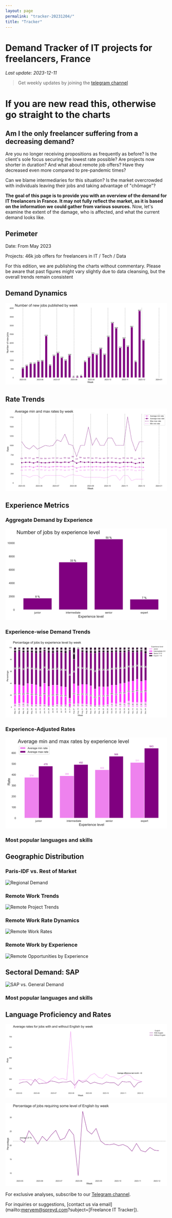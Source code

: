 ```yaml
---
layout: page
permalink: "tracker-20231204/"
title: "Tracker"
---
```

# Demand Tracker of IT projects for freelancers, France

*Last update: 2023-12-11*

> Get weekly updates by joining the [telegram
> channel](https://t.me/+3y9PJaF335UxYTg0)

# If you are new read this, otherwise go straight to the charts

## Am I the only freelancer suffering from a decreasing demand?

Are you no longer receiving propositions as frequently as before?
Is the client's sole focus securing the lowest rate possible?
Are projects now shorter in duration?
And what about remote job offers? Have they decreased even more compared to pre-pandemic times?

Can we blame intermediaries for this situation?
Is the market overcrowded with individuals leaving their jobs and taking advantage of "chômage"?

**The goal of this page is to provide you with an overview of the demand for IT freelancers in France. It may not fully reflect the market, as it is based on the information we could gather from various sources.**
Now, let's examine the extent of the damage, who is affected, and what the current demand looks like.

## Perimeter

Date: From May 2023

Projects: 46k job offers for freelancers in IT / Tech / Data

For this edition, we are publishing the charts without commentary. Please be aware that past figures might vary slightly due to data cleansing, but the overall trends remain consistent

## Demand Dynamics

![Demand Trajectory](tracker/figs/20231204_missions_by_week.png)

## Rate Trends

![Rate Evolution](tracker/figs/20231204_missions_by_week_rate.png)

## Experience Metrics

### Aggregate Demand by Experience

![Experience-Based Demand](tracker/figs/20231204_exp_lvl.png)

### Experience-wise Demand Trends

![Demand by Experience Over Time](tracker/figs/20231204_missions_by_week_exp.png)

### Experience-Adjusted Rates

![Average Rates by Experience](tracker/figs/20231204_exp_lvl_rate.png)

### Most popular languages and skills

## Geographic Distribution

### Paris-IDF vs. Rest of Market

![Regional Demand](tracker/figs/20231204_missions_by_location.png)

### Remote Work Trends

![Remote Project Trends](tracker/figs/20231204_missions_by_remote.png)

### Remote Work Rate Dynamics

![Remote Work Rates](tracker/figs/20231204_missions_by_remote_rate.png)

### Remote Work by Experience

![Remote Opportunities by Experience](tracker/figs/20231204_missions_by_remote_exp.png)

## Sectoral Demand: SAP

![SAP vs. General Demand](tracker/figs/20231204_missions_by_sap.png)

### Most popular languages and skills

## Language Proficiency and Rates

![Impact of English Skills](tracker/figs/20231204_missions_anglais_rate.png)

![Share of English Jobs](tracker/figs/20231204_missions_anglais.png)

For exclusive analyses, subscribe to our [Telegram channel](https://t.me/+3y9PJaF335UxYTg0).

For inquiries or suggestions, [contact us via email](mailto:meryem@spreyd.com?subject=[Freelance IT Tracker]).
